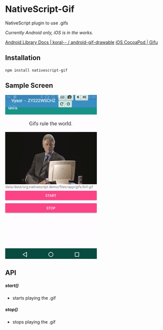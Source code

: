 # NativeScript-Gif
NativeScript plugin to use .gifs

*Currently Android only, iOS is in the works.*
  
[Android Library Docs | koral-- / android-gif-drawable](https://github.com/koral--/android-gif-drawable)
[iOS CocoaPod | Gifu](https://cocoapods.org/pods/Gifu)

## Installation
`npm install nativescript-gif`

## Sample Screen

![GifExample](screens/sample.gif)


## API

##### start()
- starts playing the .gif

##### stop()
- stops playing the .gif